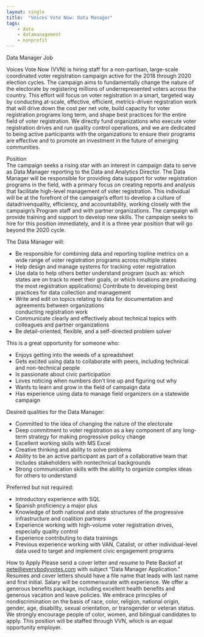 ```yaml
---
layout: single
title:  "Voices Vote Now: Data Manager"
tags: 
    - data
    - datamanagement
    - nonprofit
---
```


Data	Manager	Job	

Voices	Vote Now	(VVN) is	hiring	staff	for	a	non-partisan,	large-scale	coordinated	voter	registration	campaign	active	for	the	2018	through	2020	election	cycles.	The	campaign	aims	to	fundamentally	change	the	nature	of	the	electorate	by	registering	millions	of	underrepresented	voters	across	the	country.	This	effort	will	focus	on	voter	registration	in	a	smart,	targeted	way	by	conducting	at-scale,	effective,	efficient,	metrics-driven	registration	work	that	will	drive	down	the	cost	per	net	vote,	build capacity	for	voter	registration	programs	long	term,	and	shape	best practices	for	the	entire	field	of	voter	registration.	We	directly	fund	organizations	who	execute	voter	registration drives and	run	quality	control	operations,	and	we	are	dedicated	to	being	active	participants	with	the	organizations	to	ensure	their	programs	are	effective	and	to	promote	an	investment	in	the	future	of	emerging	communities.

Position	
The	campaign	seeks	a	rising	star	with	an	interest	in	campaign	data	to	serve	as	Data	Manager reporting	to	the	Data and	Analytics	Director.	The	Data	Manager	will	be	responsible	for	providing	data	support	for	voter	registration	programs	in	the	field,	with	a	primary	focus	on creating	reports	and	analysis	that	facilitate	high-level	management	of	voter	registration.	This	individual	will	be	at	the	forefront	of	the	campaign’s	effort	to	develop	a	culture	of	datadrivenquality,	efficiency,	and	accountability,	working	closely	with	the	campaign’s	Program	staff	and	with	partner	organizations. The	campaign	will	provide	training	and	support	to	develop	new	skills. The	campaign	seeks	to	hire	for	this	position	immediately,	and	it	is	a	three year	position	that	will	go	beyond	the	2020 cycle.	

The	Data	Manager	will:
* Be	responsible	for	combining	data	and	reporting	topline	metrics	on	a	wide	range	of	voter	registration programs	across	multiple	states
* Help	design	and	manage	systems	for	tracking	voter	registration
* Use	data	to	help	others	better	understand	program	(such	as:	which	states	are	on	track	to	meet	their	goals,	or which	locations	are	producing	the	most	registration	applications)
Contribute	to	developing	best	practices	for	data	collection	and	management
* Write	and	edit	on	topics	relating	to	data	for documentation	and	agreements	between	organizations	
conducting	registration	work
* Communicate	clearly	and	effectively	about	technical	topics with	colleagues	and	partner	organizations
* Be	detail-oriented,	flexible,	and	a	self-directed	problem	solver

This	is	a	great	opportunity	for	someone	who:
* Enjoys	getting	into	the	weeds	of	a	spreadsheet	
* Gets	excited	using	data	to	collaborate	with	peers,	including	technical	and	non-technical	people
* Is	passionate	about	civic	participation	
* Loves noticing	when	numbers	don’t	line	up	and	figuring	out	why	
* Wants	to	learn	and	grow	in	the	field	of	campaign	data
* Has	experience	using	data	to	manage	field	organizers	on	a	statewide	campaign

Desired	qualities	for	the	Data	Manager:
* Committed	to	the	idea	of	changing	the	nature	of	the	electorate
* Deep	commitment	to	voter	registration	as	a	key	component	of	any	long-term	strategy	for	making	progressive	policy	change
* Excellent	working	skills	with	MS	Excel	
* Creative	thinking	and	ability	to	solve	problems
* Ability	to	be	an	active	participant	as	part	of	a	collaborative	team	that	includes	stakeholders	with	nontechnical backgrounds	
* Strong	communication	skills	with	the	ability	to	organize	complex	ideas	for	others	to	understand	

Preferred	but	not	required:
* Introductory	experience	with	SQL	
* Spanish	proficiency	a	major	plus	
* Knowledge	of	both	national	and	state	structures	of	the	progressive	infrastructure	and	coalition	partners
* Experience	working	with high-volume	voter	registration	drives,	especially	quality	control
* Experience	contributing	to	data	trainings	
* Previous	experience	working	with	VAN,	Catalist,	or	other	individual-level	data	used	to	target	and	implement	civic	engagement	programs

How	to	Apply
Please	send	a	cover	letter	and	resume	to	Pete	Backof	at	pete@everybodyvotes.com with	subject	“Data	Manager Application.”	Resumes	and	cover	letters	should	have	a	file	name	that	leads	with last	name	and	first	initial. Salary	will	be	commensurate	with	experience.	We	offer	a	generous	benefits	package,	including	excellent	health	benefits	and	generous	vacation	and	leave	policies.
We	embrace	principles	of	nondiscrimination	on	the	basis	of	race,	color,	religion,	national	origin,	gender,	age,	disability,	sexual	orientation,	or	transgender	or	veteran	status.	We	strongly	encourage	people	of	color,	women,	and	bilingual	candidates	to	apply.	This	position	will	be	staffed	through	VVN,	which	is	an	equal	opportunity	employer.
